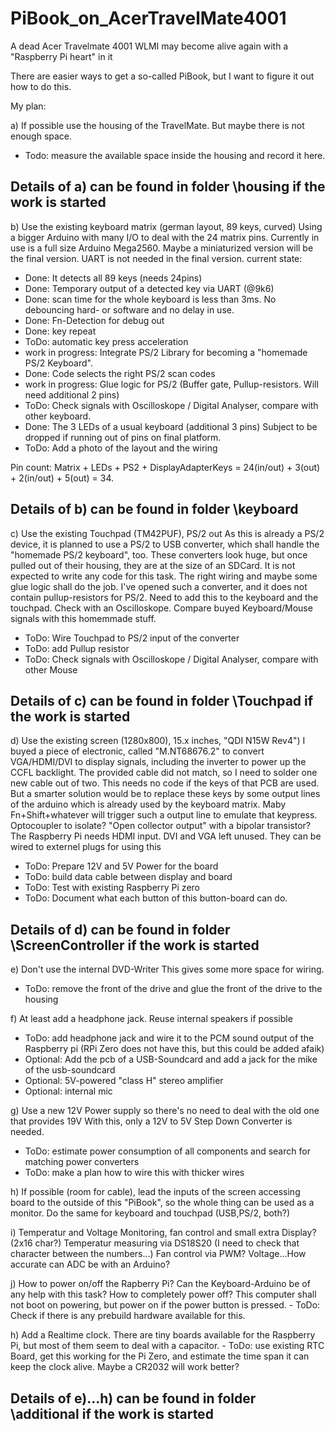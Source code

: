 # PiBook_on_AcerTravelMate4001
A dead Acer Travelmate 4001 WLMI may become alive again with a "Raspberry Pi heart" in it

There are easier ways to get a so-called PiBook, but I want to figure it out how to do this. 

My plan:

a) If possible use the housing of the TravelMate. But maybe there is not enough space.
  - Todo: measure the available space inside the housing and record it here.

## Details of a) can be found in folder \housing if the work is started

b) Use the existing keyboard matrix (german layout, 89 keys, curved)
  Using a bigger Arduino with many I/O to deal with the 24 matrix pins.
  Currently in use is a full size Arduino Mega2560. Maybe a miniaturized version will be the final version. UART is not needed in the final version.
  current state:
  - Done: It detects all 89 keys (needs 24pins)
  - Done: Temporary output of a detected key via UART (@9k6)
  - Done: scan time for the whole keyboard is less than 3ms. No debouncing hard- or software and no delay in use. 
  - Done: Fn-Detection for debug out
  - Done: key repeat
  - ToDo: automatic key press acceleration
  - work in progress: Integrate PS/2 Library for becoming a "homemade PS/2 Keyboard".
  - Done: Code selects the right PS/2 scan codes 
  - work in progress: Glue logic for PS/2 (Buffer gate, Pullup-resistors. Will need additional 2 pins)
  - ToDo: Check signals with Oscilloskope / Digital Analyser, compare with other keyboard. 
  - Done: The 3 LEDs of a usual keyboard (additional 3 pins) Subject to be dropped if running out of pins on final platform.
  - ToDo: Add a photo of the layout and the wiring
  
  Pin count: Matrix + LEDs + PS2 + DisplayAdapterKeys = 24(in/out) + 3(out) + 2(in/out) + 5(out) = 34. 
## Details of b) can be found in folder \keyboard
  
c) Use the existing Touchpad (TM42PUF), PS/2 out
  As this is already a PS/2 device, it is planned to use a PS/2 to USB converter, which shall handle the "homemade PS/2 keyboard", too.
  These converters look huge, but once pulled out of their housing, they are at the size of an SDCard.
  It is not expected to write any code for this task. The right wiring and maybe some glue logic shall do the job.
  I've opened such a converter, and it does not contain pullup-resistors for PS/2. Need to add this to the keyboard and the touchpad.
  Check with an Oscilloskope. Compare buyed Keyboard/Mouse signals with this homemmade stuff. 
  - ToDo: Wire Touchpad to PS/2 input of the converter
  - ToDo: add Pullup resistor
  - ToDo: Check signals with Oscilloskope / Digital Analyser, compare with other Mouse
 
## Details of c) can be found in folder \Touchpad if the work is started

d) Use the existing screen (1280x800), 15.x inches, "QDI N15W Rev4")
  I buyed a piece of electronic, called "M.NT68676.2" to convert VGA/HDMI/DVI to display signals, including the inverter to power up the CCFL backlight.
  The provided cable did not match, so I need to solder one new cable out of two.
  This needs no code if the keys of that PCB are used. But a smarter solution would be to replace these keys by some output lines of the arduino which is
  already used by the keyboard matrix. Maby Fn+Shift+whatever will trigger such a output line to emulate that keypress.
  Optocoupler to isolate? "Open collector output" with a bipolar transistor?
  The Raspberry Pi needs HDMI input. DVI and VGA left unused. They can be wired to externel plugs for using this
  - ToDo: Prepare 12V and 5V Power for the board 
  - ToDo: build data cable between display and board
  - ToDo: Test with existing Raspberry Pi zero
  - ToDo: Document what each button of this button-board can do.

## Details of d) can be found in folder \ScreenController if the work is started

e) Don't use the internal DVD-Writer
  This gives some more space for wiring.
  - ToDo: remove the front of the drive and glue the front of the drive to the housing
  
f) At least add a headphone jack. Reuse internal speakers if possible 
  - ToDo: add headphone jack and wire it to the PCM sound output of the Raspberry pi (RPi Zero does not have this, but this could be added afaik)
  - Optional: Add the pcb of a USB-Soundcard and add a jack for the mike of the usb-soundcard
  - Optional: 5V-powered "class H" stereo amplifier
  - Optional: internal mic
 
g) Use a new 12V Power supply so there's no need to deal with the old one that provides 19V
  With this, only a 12V to 5V Step Down Converter is needed.
  - ToDo: estimate power consumption of all components and search for matching power converters
  - ToDo: make a plan how to wire this with thicker wires
  
h) If possible (room for cable), lead the inputs of the screen accessing board to the outside of this "PiBook", so the whole thing can be used as a monitor.
    Do the same for keyboard and touchpad (USB,PS/2, both?)

i) Temperatur and Voltage Monitoring, fan control and small extra Display? (2x16 char?)
  Temperatur measuring via DS18S20 (I need to check that character between the numbers...)
  Fan control via PWM?
  Voltage...How accurate can ADC be with an Arduino?
  
j) How to power on/off the Rapberry Pi? 
	Can the Keyboard-Arduino be of any help with this task?
	How to completely power off? This computer shall not boot on powering, but power on if the power button is pressed.
	- ToDo: Check if there is any prebuild hardware available for this.

h) Add a Realtime clock. There are tiny boards available for the Raspberry Pi, but most of them seem to deal with a capacitor.
	- ToDo: use existing RTC Board, get this working for the Pi Zero, and estimate the time span it can keep the clock alive. Maybe a CR2032 will work better?
	
## Details of e)...h) can be found in folder \additional if the work is started


